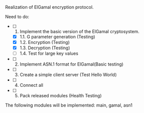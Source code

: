 Realization of ElGamal encryption protocol.

Need to do:
- [ ] 1. Implement the basic version of the ElGamal cryptosystem.
    - [X] 1.1. G parameter generation (Testing)
    - [X] 1.2. Encryption (Testing)
    - [X] 1.3. Decryption (Testing)
    - [ ] 1.4. Test for large key values
- [ ] 2. Implement ASN.1 format for ElGamal(Basic testing)
- [ ] 3. Create a simple client server (Test Hello World)
- [ ] 4. Connect all
- [ ] 5. Pack released modules (Health Testing)

The following modules will be implemented:
main, gamal, asn1
